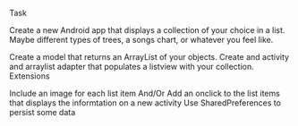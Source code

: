 Task

Create a new Android app that displays a collection of your choice in a list. Maybe different types of trees, a songs chart, or whatever you feel like.

Create a model that returns an ArrayList of your objects.
Create and activity and arraylist adapter that populates a listview with your collection.
Extensions

Include an image for each list item And/Or
Add an onclick to the list items that displays the informtation on a new activity
Use SharedPreferences to persist some data
